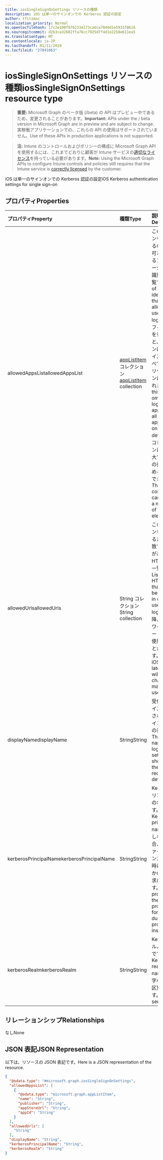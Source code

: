 ```yaml
---
title: iosSingleSignOnSettings リソースの種類
description: iOS は単一のサインオンでの Kerberos 認証の設定
author: tfitzmac
localization_priority: Normal
ms.openlocfilehash: 17c2e100f9762334173ca6ca7049d1e5933f8616
ms.sourcegitcommit: d2b3ca32602ffa76cc7925d7f4d1e2258e611ea5
ms.translationtype: MT
ms.contentlocale: ja-JP
ms.lasthandoff: 01/11/2019
ms.locfileid: "27841063"
---
```

# <a name="iossinglesignonsettings-resource-type"></a><span data-ttu-id="5bc6f-103">iosSingleSignOnSettings リソースの種類</span><span class="sxs-lookup"><span data-stu-id="5bc6f-103">iosSingleSignOnSettings resource type</span></span>

> <span data-ttu-id="5bc6f-104">**重要:** Microsoft Graph のベータ版 (/beta) の API はプレビュー中であるため、変更されることがあります。</span><span class="sxs-lookup"><span data-stu-id="5bc6f-104">**Important:** APIs under the / beta version in Microsoft Graph are in preview and are subject to change.</span></span> <span data-ttu-id="5bc6f-105">実稼働アプリケーションでの、これらの API の使用はサポートされていません。</span><span class="sxs-lookup"><span data-stu-id="5bc6f-105">Use of these APIs in production applications is not supported.</span></span>

> <span data-ttu-id="5bc6f-106">**注:** Intune のコントロールおよびポリシーの構成に Microsoft Graph API を使用するには、これまでどおりに顧客が Intune サービスの[適切なライセンス](https://go.microsoft.com/fwlink/?linkid=839381)を持っている必要があります。</span><span class="sxs-lookup"><span data-stu-id="5bc6f-106">**Note:** Using the Microsoft Graph APIs to configure Intune controls and policies still requires that the Intune service is [correctly licensed](https://go.microsoft.com/fwlink/?linkid=839381) by the customer.</span></span>

<span data-ttu-id="5bc6f-107">iOS は単一のサインオンでの Kerberos 認証の設定</span><span class="sxs-lookup"><span data-stu-id="5bc6f-107">iOS Kerberos authentication settings for single sign-on</span></span>
## <a name="properties"></a><span data-ttu-id="5bc6f-108">プロパティ</span><span class="sxs-lookup"><span data-stu-id="5bc6f-108">Properties</span></span>
|<span data-ttu-id="5bc6f-109">プロパティ</span><span class="sxs-lookup"><span data-stu-id="5bc6f-109">Property</span></span>|<span data-ttu-id="5bc6f-110">種類</span><span class="sxs-lookup"><span data-stu-id="5bc6f-110">Type</span></span>|<span data-ttu-id="5bc6f-111">説明</span><span class="sxs-lookup"><span data-stu-id="5bc6f-111">Description</span></span>|
|:---|:---|:---|
|<span data-ttu-id="5bc6f-112">allowedAppsList</span><span class="sxs-lookup"><span data-stu-id="5bc6f-112">allowedAppsList</span></span>|<span data-ttu-id="5bc6f-113">[appListItem](../resources/intune-deviceconfig-applistitem.md) コレクション</span><span class="sxs-lookup"><span data-stu-id="5bc6f-113">[appListItem](../resources/intune-deviceconfig-applistitem.md) collection</span></span>|<span data-ttu-id="5bc6f-114">このログインを使用するのには許可されているアプリケーションの識別子の一覧です。</span><span class="sxs-lookup"><span data-stu-id="5bc6f-114">List of app identifiers that are allowed to use this login.</span></span> <span data-ttu-id="5bc6f-115">このフィールドを省略すると、ログインは、デバイス上のすべてのアプリケーションに適用されます。</span><span class="sxs-lookup"><span data-stu-id="5bc6f-115">If this field is omitted, the login applies to all applications on the device.</span></span> <span data-ttu-id="5bc6f-116">このコレクションには、最大で 500 個の要素を含めることができます。</span><span class="sxs-lookup"><span data-stu-id="5bc6f-116">This collection can contain a maximum of 500 elements.</span></span>|
|<span data-ttu-id="5bc6f-117">allowedUrls</span><span class="sxs-lookup"><span data-stu-id="5bc6f-117">allowedUrls</span></span>|<span data-ttu-id="5bc6f-118">String コレクション</span><span class="sxs-lookup"><span data-stu-id="5bc6f-118">String collection</span></span>|<span data-ttu-id="5bc6f-119">このログインを使用するために一致する必要がある HTTP Url の一覧です。</span><span class="sxs-lookup"><span data-stu-id="5bc6f-119">List of HTTP URLs that must be matched in order to use this login.</span></span> <span data-ttu-id="5bc6f-120">9.0 以降、iOS でワイルドカード文字を使用することがあります。</span><span class="sxs-lookup"><span data-stu-id="5bc6f-120">With iOS 9.0 or later, a wildcard characters may be used.</span></span>|
|<span data-ttu-id="5bc6f-121">displayName</span><span class="sxs-lookup"><span data-stu-id="5bc6f-121">displayName</span></span>|<span data-ttu-id="5bc6f-122">String</span><span class="sxs-lookup"><span data-stu-id="5bc6f-122">String</span></span>|<span data-ttu-id="5bc6f-123">受信側デバイスに表示されるログインの設定の表示名。</span><span class="sxs-lookup"><span data-stu-id="5bc6f-123">The display name of login settings shown on the receiving device.</span></span>|
|<span data-ttu-id="5bc6f-124">kerberosPrincipalName</span><span class="sxs-lookup"><span data-stu-id="5bc6f-124">kerberosPrincipalName</span></span>|<span data-ttu-id="5bc6f-125">String</span><span class="sxs-lookup"><span data-stu-id="5bc6f-125">String</span></span>|<span data-ttu-id="5bc6f-126">Kerberos プリンシパルの名前です。</span><span class="sxs-lookup"><span data-stu-id="5bc6f-126">A Kerberos principal name.</span></span> <span data-ttu-id="5bc6f-127">指定しない場合、プロファイルのインストール時にいずれかの入力が求められます。</span><span class="sxs-lookup"><span data-stu-id="5bc6f-127">If not provided, the user is prompted for one during profile installation.</span></span>|
|<span data-ttu-id="5bc6f-128">kerberosRealm</span><span class="sxs-lookup"><span data-stu-id="5bc6f-128">kerberosRealm</span></span>|<span data-ttu-id="5bc6f-129">String</span><span class="sxs-lookup"><span data-stu-id="5bc6f-129">String</span></span>|<span data-ttu-id="5bc6f-130">Kerberos レルムの名前です。</span><span class="sxs-lookup"><span data-stu-id="5bc6f-130">A Kerberos realm name.</span></span> <span data-ttu-id="5bc6f-131">大文字小文字を区別します。</span><span class="sxs-lookup"><span data-stu-id="5bc6f-131">Case sensitive.</span></span>|

## <a name="relationships"></a><span data-ttu-id="5bc6f-132">リレーションシップ</span><span class="sxs-lookup"><span data-stu-id="5bc6f-132">Relationships</span></span>
<span data-ttu-id="5bc6f-133">なし</span><span class="sxs-lookup"><span data-stu-id="5bc6f-133">None</span></span>
## <a name="json-representation"></a><span data-ttu-id="5bc6f-134">JSON 表記</span><span class="sxs-lookup"><span data-stu-id="5bc6f-134">JSON Representation</span></span>
<span data-ttu-id="5bc6f-135">以下は、リソースの JSON 表記です。</span><span class="sxs-lookup"><span data-stu-id="5bc6f-135">Here is a JSON representation of the resource.</span></span>
<!-- {
  "blockType": "resource",
  "@odata.type": "microsoft.graph.iosSingleSignOnSettings"
}
-->
``` json
{
  "@odata.type": "#microsoft.graph.iosSingleSignOnSettings",
  "allowedAppsList": [
    {
      "@odata.type": "microsoft.graph.appListItem",
      "name": "String",
      "publisher": "String",
      "appStoreUrl": "String",
      "appId": "String"
    }
  ],
  "allowedUrls": [
    "String"
  ],
  "displayName": "String",
  "kerberosPrincipalName": "String",
  "kerberosRealm": "String"
}
```





